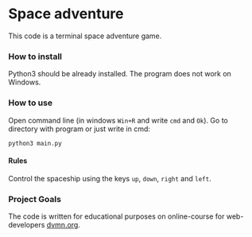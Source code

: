 # Space adventure

This code is a terminal space adventure game.

### How to install

Python3 should be already installed.
The program does not work on Windows.

### How to use

Open command line (in windows `Win+R` and write `cmd` and `Ok`). Go to directory with program or just write in cmd:

`python3 main.py`

#### Rules

Control the spaceship using the keys `up`, `down`, `right` and `left`.

### Project Goals

The code is written for educational purposes on online-course for web-developers [dvmn.org](https://dvmn.org/).
